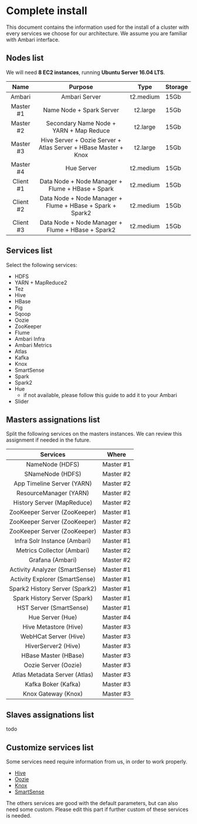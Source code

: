 # Complete install

This document contains the information used for the install of a cluster with every services we choose for our architecture. We assume you are familiar with Ambari interface.

## Nodes list

We will need **8 EC2 instances**, running **Ubuntu Server 16.04 LTS**.

|   Name    |                 Purpose                  |   Type    | Storage |
| :-------: | :--------------------------------------: | :-------: | ------- |
|  Ambari   |              Ambari Server               | t2.medium | 15Gb    |
| Master #1 |         Name Node + Spark Server         | t2.large  | 15Gb    |
| Master #2 | Secondary Name Node + YARN + Map Reduce  | t2.large  | 15Gb    |
| Master #3 | Hive Server + Oozie Server + Atlas Server + HBase Master + Knox | t2.large  | 15Gb    |
| Master #4 |                Hue Server                | t2.medium | 15Gb    |
| Client #1 | Data Node + Node Manager + Flume + HBase +  Spark | t2.medium | 15Gb    |
| Client #2 | Data Node + Node Manager + Flume + HBase + Spark + Spark2 | t2.medium | 15Gb    |
| Client #3 | Data Node + Node Manager + Flume + HBase +  Spark2 | t2.medium | 15Gb    |

## Services list

Select the following services:

- HDFS
- YARN + MapReduce2
- Tez
- Hive
- HBase
- Pig
- Sqoop
- Oozie
- ZooKeeper
- Flume
- Ambari Infra
- Ambari Metrics
- Atlas
- Kafka
- Knox
- SmartSense
- Spark
- Spark2
- Hue
  - if not available, please follow this guide to add it to your Ambari
- Slider

## Masters assignations list

Split the following services on the masters instances. We can review this assignment if needed in the future.

|            Services            |   Where   |
| :----------------------------: | :-------: |
|        NameNode (HDFS)         | Master #1 |
|        SNameNode (HDFS)        | Master #2 |
|   App Timeline Server (YARN)   | Master #2 |
|     ResourceManager (YARN)     | Master #2 |
|   History Server (MapReduce)   | Master #2 |
|  ZooKeeper Server (ZooKeeper)  | Master #1 |
|  ZooKeeper Server (ZooKeeper)  | Master #2 |
|  ZooKeeper Server (ZooKeeper)  | Master #3 |
|  Infra Solr Instance (Ambari)  | Master #1 |
|   Metrics Collector (Ambari)   | Master #2 |
|        Grafana (Ambari)        | Master #2 |
| Activity Analyzer (SmartSense) | Master #1 |
| Activity Explorer (SmartSense) | Master #1 |
| Spark2 History Server (Spark2) | Master #1 |
|  Spark History Server (Spark)  | Master #1 |
|    HST Server (SmartSense)     | Master #1 |
|        Hue Server (Hue)        | Master #4 |
|     Hive Metastore (Hive)      | Master #3 |
|     WebHCat Server (Hive)      | Master #3 |
|      HiverServer2 (Hive)       | Master #3 |
|      HBase Master (HBase)      | Master #3 |
|      Oozie Server (Oozie)      | Master #3 |
| Atlas Metadata Server (Atlas)  | Master #3 |
|      Kafka Boker (Kafka)       | Master #3 |
|      Knox Gateway (Knox)       | Master #3 |

## Slaves assignations list

todo

## Customize services list

Some services need require information from us, in order to work properly.

- [Hive](../Hive/ambari_install_customize.md)
- [Oozie](../Oozie/ambari_install_customize.md)
- [Knox](../Knox/ambari_install_customize.md)
- [SmartSense](../SmartSense/ambari_install_customize.md)

The others services are good with the default parameters, but can also need some custom. Please edit this part if further custom of these services is needed.